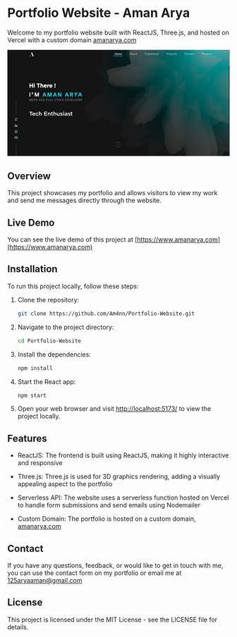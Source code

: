 # Portfolio Website - Aman Arya

Welcome to my portfolio website built with ReactJS, Three.js, and hosted on Vercel with a custom domain [amanarya.com](https://www.amanarya.com)

![Portfolio Screenshot](public/preview.png)

## Overview

This project showcases my portfolio and allows visitors to view my work and send me messages directly through the website.

## Live Demo

You can see the live demo of this project at [https://www.amanarya.com](https://www.amanarya.com)

## Installation

To run this project locally, follow these steps:

1. Clone the repository:

   ```bash
   git clone https://github.com/Am4nn/Portfolio-Website.git
   ```

2. Navigate to the project directory:

    ```bash
    cd Portfolio-Website
    ```

3. Install the dependencies:

    ```bash
    npm install
    ```

4. Start the React app:

    ```bash
    npm start
    ```

5. Open your web browser and visit <http://localhost:5173/> to view the project locally.

## Features

- ReactJS: The frontend is built using ReactJS, making it highly interactive and responsive

- Three.js: Three.js is used for 3D graphics rendering, adding a visually appealing aspect to the portfolio

- Serverless API: The website uses a serverless function hosted on Vercel to handle form submissions and send emails using Nodemailer

- Custom Domain: The portfolio is hosted on a custom domain, [amanarya.com](https://www.amanarya.com)

## Contact

If you have any questions, feedback, or would like to get in touch with me, you can use the contact form on my portfolio or email me at <125aryaaman@gmail.com>

## License

This project is licensed under the MIT License - see the LICENSE file for details.
